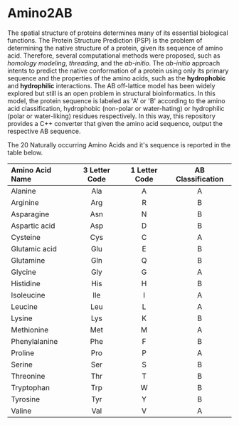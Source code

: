 # Amino2AB

The spatial structure of proteins determines many of its essential biological functions. The Protein Structure Prediction (PSP) is the problem of determining the native structure of a protein, given its sequence of amino acid. Therefore, several computational methods were proposed, such as *homology modeling*, *threading*, and the *ab-initio*. The *ab-initio* approach intents to predict the native conformation of a protein using only its primary sequence and the properties of the amino acids, such as the **hydrophobic** and **hydrophilic** interactions. The AB off-lattice model has been widely explored but still is an open problem in structural bioinformatics. In this model, the protein sequence is labeled as 'A' or 'B' according to the amino acid classification, hydrophobic (non-polar or water-hating) or hydrophilic (polar or water-liking) residues respectively. In this way, this repository provides a C++ converter that given the amino acid sequence, output the respective AB sequence.

The 20 Naturally occurring Amino Acids and it's sequence is reported in the table below.

|  Amino Acid Name | 3 Letter Code   | 1 Letter Code   | AB Classification    |
|:-----------------|:---------------:|:---------------:|:--------------------:|
|  Alanine         | Ala             |  A              |  A                   |
|  Arginine        | Arg             |  R              |  B                   |
|  Asparagine      | Asn             |  N              |  B                   |
|  Aspartic acid   | Asp             |  D              |  B                   |
|  Cysteine        | Cys             |  C              |  A                   |
|  Glutamic acid   | Glu             |  E              |  B                   |
|  Glutamine       | Gln             |  Q              |  B                   |
|  Glycine         | Gly             |  G              |  A                   |
|  Histidine       | His             |  H              |  B                   |
|  Isoleucine      | Ile             |  I              |  A                   |
|  Leucine         | Leu             |  L              |  A                   |
|  Lysine          | Lys             |  K              |  B                   |
|  Methionine      | Met             |  M              |  A                   |
|  Phenylalanine   | Phe             |  F              |  B                   |
|  Proline         | Pro             |  P              |  A                   |
|  Serine          | Ser             |  S              |  B                   |
|  Threonine       | Thr             |  T              |  B                   |
|  Tryptophan      | Trp             |  W              |  B                   |
|  Tyrosine        | Tyr             |  Y              |  B                   |
|  Valine          | Val             |  V              |  A                   |
